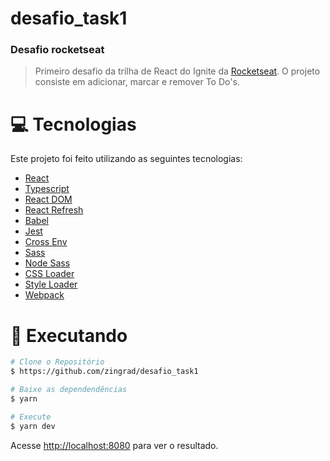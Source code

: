 # desafio_task1

### Desafio rocketseat

> Primeiro desafio da trilha de React do Ignite da [Rocketseat](https://github.com/Rocketseat). O projeto consiste em adicionar, marcar e remover To Do's.


# :computer: Tecnologias

Este projeto foi feito utilizando as seguintes tecnologias:

- [React](https://reactjs.org/)
- [Typescript](https://www.typescriptlang.org/)
- [React DOM](https://pt-br.reactjs.org/docs/react-dom.html)
- [React Refresh](https://www.npmjs.com/package/react-refresh)
- [Babel](https://babeljs.io/)
- [Jest](https://jestjs.io/)
- [Cross Env](https://github.com/kentcdodds/cross-env#readme)
- [Sass](https://sass-lang.com/)
- [Node Sass](https://github.com/sass/node-sass)
- [CSS Loader](https://webpack.js.org/loaders/css-loader/)
- [Style Loader](https://webpack.js.org/loaders/style-loader/)
- [Webpack](https://webpack.js.org/)

# :construction_worker: Executando

```bash
# Clone o Repositório
$ https://github.com/zingrad/desafio_task1
```

```bash
# Baixe as dependendências
$ yarn
```

```bash
# Execute
$ yarn dev
```

Acesse <http://localhost:8080> para ver o resultado.
